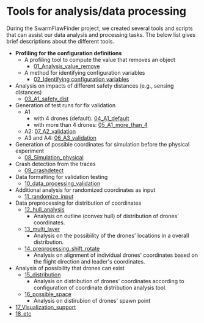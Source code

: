 # Tools for analysis/data processing

During the SwarmFlawFinder project, we created several tools and scripts that can assist our data analysis and processing tasks. The below list gives brief descriptions about the different tools.
- **Profiling for the configuration definitions**
  - A profiling tool to compute the value that removes an object
    - [01_Analysis_value_remove](https://github.com/adswarm/src/tree/main/Source_code_tools_used/02_tools/01_Analysis_value_remove)
  - A method for identifying configuration variables
    - [02_Identifying configuration variables](02_Identifying_configuration_variables)
- Analysis on impacts of different safety distances (e.g., sensing distances)
  - [03_A1_safety_dist](https://github.com/adswarm/src/tree/main/Source_code_tools_used/02_tools/03_alg_safety_dist)
- Generation of test runs for fix validation
  - A1
    - with 4 drones (default): [04_A1_default](https://github.com/adswarm/src/tree/main/Source_code_tools_used/02_tools/04_A1_default)
    - with more than 4 drones: [05_A1_more_than_4](https://github.com/adswarm/src/tree/main/Source_code_tools_used/02_tools/05_A1_more_than_4)
  - A2: [07_A2_validation](07_A2_validation)
  - A3 and A4: [06_A3_validation](06_A3_validation)
- Generation of possible coordinates for simulation before the physical experiment
  - [08_Simulation_physical](https://github.com/adswarm/src/tree/main/Source_code_tools_used/02_tools/08_Simulation_physical)
- Crash detection from the traces
  - [09_crashdetect](https://github.com/adswarm/src/tree/main/Source_code_tools_used/02_tools/09_Crashdetect)
- Data formatting for validation testing
  - [10_data_processing_validation](https://github.com/adswarm/src/tree/main/Source_code_tools_used/02_tools/10_Data_processing)
- Additional analysis for randomized coordinates as input
  - [11_randomize_input](https://github.com/adswarm/src/tree/main/Source_code_tools_used/02_tools/11_Randomize_input)
- Data preprocessing for distribution of coordinates
  - [12_hull_analysis](https://github.com/adswarm/src/tree/main/Source_code_tools_used/02_tools/12_Hull_analysis)
    - Analysis on outline (convex hull) of distribution of drones' coordinates.
  - [13_multi_layer](https://github.com/adswarm/src/tree/main/Source_code_tools_used/02_tools/13_Multi_layer)
    - Analysis on the possibility of the drones' locations in a overall distribution.
  - [14_preprocessing_shift_rotate](https://github.com/adswarm/src/tree/main/Source_code_tools_used/02_tools/14_preprocessing_shift_rotate)
    - Analysis on alignment of individual drones' coordinates based on the flight direction and leader's coordinates.
- Analysis of possibility that drones can exist
  - [15_distribution](https://github.com/adswarm/src/tree/main/Source_code_tools_used/02_tools/15_Distribution)
    - Analysis on distribution of drones' coordinates according to configuration of coordinate distribution analysis tool.
  - [16_possible_space](https://github.com/adswarm/src/tree/main/Source_code_tools_used/02_tools/16_Possible_space)
    - Analysis on distirubion of drones' spawn point
- [17_Visualization_support](https://github.com/adswarm/src/tree/main/Source_code_tools_used/02_tools/17_Visualization_support)
- [18_etc](https://github.com/adswarm/src/tree/main/Source_code_tools_used/02_tools/18_etc.)
